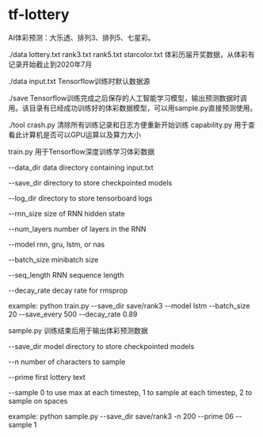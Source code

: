 # tf-lottery
AI体彩预测：大乐透、排列3、排列5、七星彩。

./data lottery.txt rank3.txt rank5.txt starcolor.txt 体彩历届开奖数据，从体彩有记录开始截止到2020年7月

./data input.txt Tensorflow训练时默认数据源

./save Tensorflow训练完成之后保存的人工智能学习模型，输出预测数据时调用。该目录有已经成功训练好的体彩数据模型，可以用sample.py直接预测使用。

./tool crash.py 清除所有训练记录和日志方便重新开始训练 capability.py 用于查看此计算机是否可以GPU运算以及算力大小


train.py 用于Tensorflow深度训练学习体彩数据

--data_dir   data directory containing input.txt

--save_dir   directory to store checkpointed models

--log_dir    directory to store tensorboard logs

--rnn_size   size of RNN hidden state

--num_layers number of layers in the RNN

--model rnn, gru, lstm, or nas

--batch_size minibatch size

--seq_length RNN sequence length

--decay_rate decay rate for rmsprop

example:
python train.py --save_dir save/rank3 --model lstm --batch_size 20 --save_every 500 --decay_rate 0.89


sample.py 训练结束后用于输出体彩预测数据

--save_dir   model directory to store checkpointed models

--n          number of characters to sample

--prime      first lottery text

--sample     0 to use max at each timestep, 1 to sample at each timestep, 2 to sample on spaces

example:
python sample.py --save_dir save/rank3 -n 200 --prime 06 --sample 1
